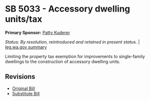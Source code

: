 # SB 5033 - Accessory dwelling units/tax
**Primary Sponsor:** [Patty Kuderer](/person/leg/patty.kuderer.md)

*Status: By resolution, reintroduced and retained in present status.* | [leg.wa.gov summary](https://app.leg.wa.gov/billsummary?BillNumber=5033&Year=2021)

Limiting the property tax exemption for improvements to single-family dwellings to the construction of accessory dwelling units.

## Revisions
* [Original Bill](1/)
* [Substitute Bill](S/)